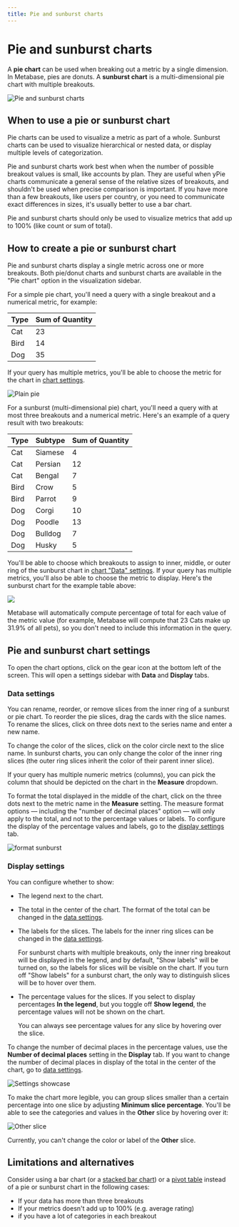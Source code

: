 ```yaml
---
title: Pie and sunburst charts
---
```


# Pie and sunburst charts

A **pie chart** can be used when breaking out a metric by a single dimension. In Metabase, pies are donuts. A **sunburst chart** is a multi-dimensional pie chart with multiple breakouts.

![Pie and sunburst charts](../../images/pie-sunburst-demo.png)

## When to use a pie or sunburst chart

Pie charts can be used to visualize a metric as part of a whole. Sunburst charts can be used to visualize hierarchical or nested data, or display multiple levels of categorization.

Pie and sunburst charts work best when when the number of possible breakout values is small, like accounts by plan. They are useful when yPie charts communicate a general sense of the relative sizes of breakouts, and shouldn't be used when precise comparison is important. If you have more than a few breakouts, like users per country, or you need to communicate exact differences in sizes, it's usually better to use a bar chart.

Pie and sunburst charts should only be used to visualize metrics that add up to 100% (like count or sum of total).

## How to create a pie or sunburst chart

Pie and sunburst charts display a single metric across one or more breakouts. Both pie/donut charts and sunburst charts are available in the "Pie chart" option in the visualization sidebar.

For a simple pie chart, you'll need a query with a single breakout and a numerical metric, for example:

| Type | Sum of Quantity |
| ---- | --------------- |
| Cat  | 23              |
| Bird | 14              |
| Dog  | 35              |

If your query has multiple metrics, you'll be able to choose the metric for the chart in [chart settings](#pie-and-sunburst-chart-settings).

![Plain pie](../../images/plain-pie.png)

For a sunburst (multi-dimensional pie) chart, you'll need a query with at most three breakouts and a numerical metric. Here's an example of a query result with two breakouts:

| Type | Subtype | Sum of Quantity |
| ---- | ------- | --------------- |
| Cat  | Siamese | 4               |
| Cat  | Persian | 12              |
| Cat  | Bengal  | 7               |
| Bird | Crow    | 5               |
| Bird | Parrot  | 9               |
| Dog  | Corgi   | 10              |
| Dog  | Poodle  | 13              |
| Dog  | Bulldog | 7               |
| Dog  | Husky   | 5               |

You'll be able to choose which breakouts to assign to inner, middle, or outer ring of the sunburst chart in [chart "Data" settings](#data-settings). If your query has multiple metrics, you'll also be able to choose the metric to display. Here's the sunburst chart for the example table above:

![](../../images/sunburst-two-levels.png)

Metabase will automatically compute percentage of total for each value of the metric value (for example, Metabase will compute that 23 Cats make up 31.9% of all pets), so you don't need to include this information in the query.

## Pie and sunburst chart settings

To open the chart options, click on the gear icon at the bottom left of the screen. This will open a settings sidebar with **Data** and **Display** tabs.

### Data settings

You can rename, reorder, or remove slices from the inner ring of a sunburst or pie chart. To reorder the pie slices, drag the cards with the slice names. To rename the slices, click on three dots next to the series name and enter a new name.

To change the color of the slices, click on the color circle next to the slice name. In sunburst charts, you can only change the color of the inner ring slices (the outer ring slices inherit the color of their parent inner slice).

If your query has multiple numeric metrics (columns), you can pick the column that should be depicted on the chart in the **Measure** dropdown.

To format the total displayed in the middle of the chart, click on the three dots next to the metric name in the **Measure** setting. The measure format options — including the "number of decimal places" option — will only apply to the total, and not to the percentage values or labels. To configure the display of the percentage values and labels, go to the [display settings](#display-settings) tab.

![format sunburst](../../images/sunburst-metric-options.png)

### Display settings

You can configure whether to show:

- The legend next to the chart.
- The total in the center of the chart. The format of the total can be changed in the [data settings](#data-settings).
- The labels for the slices. The labels for the inner ring slices can be changed in the [data settings](#data-settings).

  For sunburst charts with multiple breakouts, only the inner ring breakout will be displayed in the legend, and by default, "Show labels" will be turned on, so the labels for slices will be visible on the chart. If you turn off "Show labels" for a sunburst chart, the only way to distinguish slices will be to hover over them.

- The percentage values for the slices. If you select to display percentages **In the legend**, but you toggle off **Show legend**, the percentage values will not be shown on the chart.

  You can always see percentage values for any slice by hovering over the slice.

To change the number of decimal places in the percentage values, use the **Number of decimal places** setting in the **Display** tab. If you want to change the number of decimal places in display of the total in the center of the chart, go to [data settings](#data-settings).

![Settings showcase](../../images/sunburst-settings-showcase.png)

To make the chart more legible, you can group slices smaller than a certain percentage into one slice by adjusting **Minimum slice percentage**. You'll be able to see the categories and values in the **Other** slice by hovering over it:

![Other slice](../../images/pie-other-slice.png)

Currently, you can't change the color or label of the **Other** slice.

## Limitations and alternatives

Consider using a bar chart (or a [stacked bar chart](line-bar-and-area-charts.md#stacked-bar-chart)) or a [pivot table](pivot-table.md) instead of a pie or sunburst chart in the following cases:

- If your data has more than three breakouts
- If your metrics doesn't add up to 100% (e.g. average rating)
- if you have a lot of categories in each breakout
